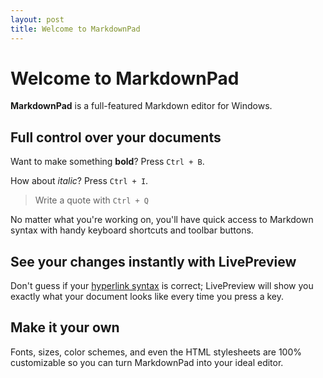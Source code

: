 ```yaml
---
layout: post
title: Welcome to MarkdownPad
---
```

# Welcome to MarkdownPad #

**MarkdownPad** is a full-featured Markdown editor for Windows. 

## Full control over your documents ##

Want to make something **bold**? Press `Ctrl + B`.

How about *italic*? Press `Ctrl + I`.

> Write a quote with `Ctrl + Q`

No matter what you're working on, you'll have quick access to Markdown syntax with handy keyboard shortcuts and toolbar buttons.

## See your changes instantly with LivePreview ##

Don't guess if your [hyperlink syntax](http://markdownpad.com) is correct; LivePreview will show you exactly what your document looks like every time you press a key.

## Make it your own ##

Fonts, sizes, color schemes, and even the HTML stylesheets are 100% customizable so you can turn MarkdownPad into your ideal editor.